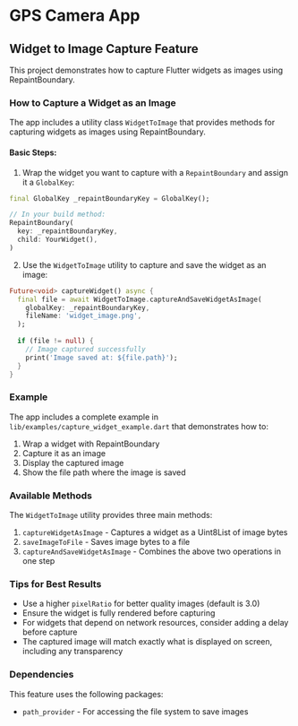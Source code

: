 # GPS Camera App

## Widget to Image Capture Feature

This project demonstrates how to capture Flutter widgets as images using RepaintBoundary.

### How to Capture a Widget as an Image

The app includes a utility class `WidgetToImage` that provides methods for capturing widgets as images using RepaintBoundary.

#### Basic Steps:

1. Wrap the widget you want to capture with a `RepaintBoundary` and assign it a `GlobalKey`:

```dart
final GlobalKey _repaintBoundaryKey = GlobalKey();

// In your build method:
RepaintBoundary(
  key: _repaintBoundaryKey,
  child: YourWidget(),
)
```

2. Use the `WidgetToImage` utility to capture and save the widget as an image:

```dart
Future<void> captureWidget() async {
  final file = await WidgetToImage.captureAndSaveWidgetAsImage(
    globalKey: _repaintBoundaryKey,
    fileName: 'widget_image.png',
  );
  
  if (file != null) {
    // Image captured successfully
    print('Image saved at: ${file.path}');
  }
}
```

### Example

The app includes a complete example in `lib/examples/capture_widget_example.dart` that demonstrates how to:

1. Wrap a widget with RepaintBoundary
2. Capture it as an image
3. Display the captured image
4. Show the file path where the image is saved

### Available Methods

The `WidgetToImage` utility provides three main methods:

1. `captureWidgetAsImage` - Captures a widget as a Uint8List of image bytes
2. `saveImageToFile` - Saves image bytes to a file
3. `captureAndSaveWidgetAsImage` - Combines the above two operations in one step

### Tips for Best Results

- Use a higher `pixelRatio` for better quality images (default is 3.0)
- Ensure the widget is fully rendered before capturing
- For widgets that depend on network resources, consider adding a delay before capture
- The captured image will match exactly what is displayed on screen, including any transparency

### Dependencies

This feature uses the following packages:
- `path_provider` - For accessing the file system to save images

